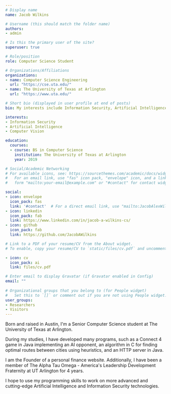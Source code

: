 ```yaml
---
# Display name
name: Jacob Wilkins

# Username (this should match the folder name)
authors:
- admin

# Is this the primary user of the site?
superuser: true

# Role/position
role: Computer Science Student

# Organizations/Affiliations
organizations:
- name: Computer Science Engineering
  url: "https://cse.uta.edu/"
- name: The University of Texas at Arlington
  url: "https://www.uta.edu/"

# Short bio (displayed in user profile at end of posts)
bio: My interests include Information Security, Artificial Intelligence, and Java Development.

interests:
- Information Security
- Artificial Intelligence
- Computer Vision

education:
  courses:
  - course: BS in Computer Science
    institution: The University of Texas at Arlington
    year: 2019

# Social/Academic Networking
# For available icons, see: https://sourcethemes.com/academic/docs/widgets/#icons
#   For an email link, use "fas" icon pack, "envelope" icon, and a link in the
#   form "mailto:your-email@example.com" or "#contact" for contact widget.

social:
- icon: envelope
  icon_pack: fas
  link: '#contact'  # For a direct email link, use "mailto:JacobAlexWilkins@gmail.com".
- icon: linkedin
  icon_pack: fab
  link: https://www.linkedin.com/in/jacob-a-wilkins-cs/
- icon: github
  icon_pack: fab
  link: https://github.com/JacobAWilkins

# Link to a PDF of your resume/CV from the About widget.
# To enable, copy your resume/CV to `static/files/cv.pdf` and uncomment the lines below.

- icon: cv
  icon_pack: ai
  link: files/cv.pdf

# Enter email to display Gravatar (if Gravatar enabled in Config)
email: ""
  
# Organizational groups that you belong to (for People widget)
#   Set this to `[]` or comment out if you are not using People widget.  
user_groups:
- Researchers
- Visitors
---
```


Born and raised in Austin, I'm a Senior Computer Science student at The University of Texas at Arlington.

During my studies, I have developed many programs, such as a Connect 4 game in Java implementing an AI opponent, an algorithm in C for finding optimal routes between cities using heuristics, and an HTTP server in Java.

I am the Founder of a personal finance website. Additionally, I have been a member of The Alpha Tau Omega - America's Leadership Development Fraternity at UT Arlington for 4 years.

I hope to use my programming skills to work on more advanced and cutting-edge Artificial Intelligence and Information Security technologies. 
